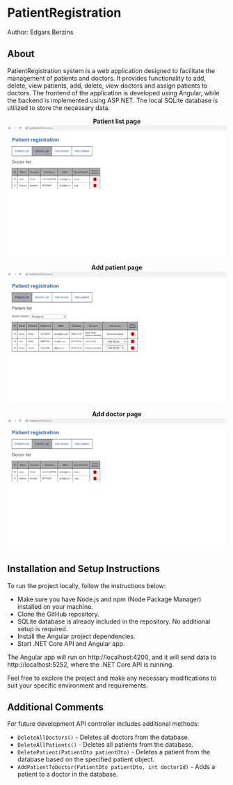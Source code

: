 # PatientRegistration

Author: Edgars Berzins

## About

PatientRegistration system is a web application designed to facilitate the management of patients and doctors. It provides functionality to add, delete, view patients, add, delete, view doctors and assign patients to doctors.
The frontend of the application is developed using Angular, while the backend is implemented using ASP.NET. The local SQLite database is utilized to store the necessary data.

<p align="center">
  <b> Patient list page </b><br>
  <img src="./patientListWorkingExample.gif" alt="Patient list page">
</p>

<p align="center">
  <b> Add patient page </b><br>
  <img src="./addPatientWorkingExample.gif" alt="Add patient page">
</p>

<p align="center">
  <b> Add doctor page </b><br>
  <img src="./addDoctorWorkingExample.gif" alt="Add doctor page">
</p>

## Installation and Setup Instructions

To run the project locally, follow the instructions below:

- Make sure you have Node.js and npm (Node Package Manager) installed on your machine.
- Clone the GitHub repository.
- SQLite database is already included in the repository. No additional setup is required.
- Install the Angular project dependencies.
- Start .NET Core API and Angular app.

The Angular app will run on http://localhost:4200, and it will send data to http://localhost:5252, where the .NET Core API is running.

Feel free to explore the project and make any necessary modifications to suit your specific environment and requirements.

## Additional Comments

For future development API controller includes additional methods:
- ```DeleteAllDoctors()``` - Deletes all doctors from the database.
- ```DeleteAllPatients()``` - Deletes all patients from the database.
- ```DeletePatient(PatientDto patientDto)``` - Deletes a patient from the database based on the specified patient object.
- ```AddPatientToDoctor(PatientDto patientDto, int doctorId)``` - Adds a patient to a doctor in the database.